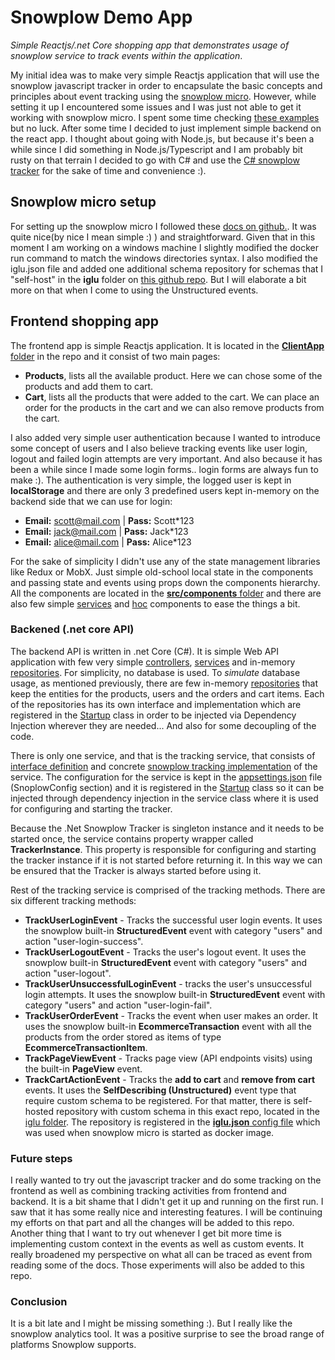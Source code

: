 # Snowplow Demo App

_Simple Reactjs/.net Core shopping app that demonstrates usage of snowplow service to track events within the application_.

My initial idea was to make very simple Reactjs application that will use the snowplow javascript tracker in order to encapsulate the basic concepts and principles about event tracking using the [snowplow micro](https://github.com/snowplow-incubator/snowplow-micro/). However, while setting it up I encountered some issues and I was just not able to get it working with snowplow micro.  I spent some time checking [these examples](https://github.com/snowplow-incubator/snowplow-micro-examples) but no luck.  After some time I decided to just implement simple backend on the react app. I thought about going with Node.js, but because it's been a while since I did something in Node.js/Typescript and I am probably bit rusty on that terrain I decided to go with C# and use the [C# snowplow tracker](https://docs.snowplowanalytics.com/docs/collecting-data/collecting-from-own-applications/net-tracker/) for the sake of time and convenience :).  


## Snowplow micro setup

For setting up the snowplow micro I followed these [docs on github.](https://github.com/snowplow-incubator/snowplow-micro/). It was quite nice(by nice I mean simple :) ) and straightforward. Given that in this moment I am working on a windows machine I slightly modified the docker run command to match the windows directories syntax. I also modified the iglu.json file and added one additional schema repository for schemas that I "self-host" in the **iglu** folder on [this github repo](https://github.com/DNakevski/SnowPlowDemo/tree/master/iglu). But I will elaborate a bit more on that when I come to using the Unstructured events.

## Frontend shopping app

The frontend app is simple Reactjs application. It is located in the [**ClientApp** folder](https://github.com/DNakevski/SnowPlowDemo/tree/master/SnowplowShoppingApp/ClientApp) in the repo and it consist of two main pages:
- **Products**, lists all the available product. Here we can chose some of the products and add them to cart.
- **Cart**, lists all the products that were added to the cart. We can place an order for the products in the cart and we can also remove products from the cart.

I also added very simple user authentication because I wanted to introduce some concept of users and I also believe tracking events like user login, logout and failed login attempts are very important. And also because it has been a while since I made some login forms..  login forms are always fun to make :).
The authentication is very simple, the logged  user is kept in **localStorage** and there are only 3 predefined users kept in-memory on the backend side that we can use for login:
- **Email:** scott@mail.com | **Pass:** Scott*123
-  **Email:** jack@mail.com | **Pass:** Jack*123
-  **Email:** alice@mail.com | **Pass:** Alice*123

For the sake of simplicity I didn't use any of the state management libraries like Redux or MobX. Just simple old-school local state in the components and passing state and events using props down the components hierarchy.
All the components are located in the [**src/components** folder](https://github.com/DNakevski/SnowPlowDemo/tree/master/SnowplowShoppingApp/ClientApp/src/components) and there are also few simple [services](https://github.com/DNakevski/SnowPlowDemo/tree/master/SnowplowShoppingApp/ClientApp/src/services) and [hoc](https://github.com/DNakevski/SnowPlowDemo/tree/master/SnowplowShoppingApp/ClientApp/src/hoc) components to ease the things a bit.

### Backened (.net core API)
The backend API is written in .net Core (C#). It is simple Web API application with few very simple [controllers](https://github.com/DNakevski/SnowPlowDemo/tree/master/SnowplowShoppingApp/Controllers), [services](https://github.com/DNakevski/SnowPlowDemo/tree/master/SnowplowShoppingApp/Services) and in-memory [repositories](https://github.com/DNakevski/SnowPlowDemo/tree/master/SnowplowShoppingApp/Repositories).
For simplicity, no database is used. To _simulate_ database usage, as mentioned previously, there are few in-memory [repositories](https://github.com/DNakevski/SnowPlowDemo/tree/master/SnowplowShoppingApp/Repositories) that keep the entities for the products, users and the orders and cart items. Each of the repositories has its own interface and implementation which are registered in the [Startup](https://github.com/DNakevski/SnowPlowDemo/blob/master/SnowplowShoppingApp/Startup.cs) class in order to be injected via Dependency Injection wherever they are needed...  And also for some decoupling of the code.

There is only one service, and that is the tracking service, that consists of [interface definition](https://github.com/DNakevski/SnowPlowDemo/blob/master/SnowplowShoppingApp/Services/ITrackingService.cs) and concrete [snowplow tracking implementation](https://github.com/DNakevski/SnowPlowDemo/blob/master/SnowplowShoppingApp/Services/SnowplowTrackingService.cs) of the service.
The configuration for the service is kept in the [appsettings.json](https://github.com/DNakevski/SnowPlowDemo/blob/master/SnowplowShoppingApp/appsettings.json) file (SnoplowConfig section) and it is registered in the [Startup](https://github.com/DNakevski/SnowPlowDemo/blob/master/SnowplowShoppingApp/Startup.cs) class so it can be injected through dependency injection in the service class where it is used for configuring and starting the tracker.

Because the .Net Snowplow Tracker is singleton instance and it needs to be started once, the service contains property wrapper called **TrackerInstance**. This property is responsible for configuring and starting the tracker instance if it is not started before returning it. In this way we can be ensured that the Tracker is always started before using it.

Rest of the tracking service is comprised of the tracking methods. There are six different tracking methods:
- **TrackUserLoginEvent** - Tracks the successful user login events. It uses the snowplow built-in **StructuredEvent** event with category "users" and action "user-login-success".
- **TrackUserLogoutEvent** - Tracks the user's logout event. It uses the snowplow built-in **StructuredEvent** event with category "users" and action "user-logout".
- **TrackUserUnsuccessfulLoginEvent** - tracks the user's unsuccessful login attempts. It uses the snowplow built-in **StructuredEvent** event with category "users" and action "user-login-fail".
- **TrackUserOrderEvent** - Tracks the event when user makes an order. It uses the snowplow built-in **EcommerceTransaction** event with all the products from the order stored as items of type **EcommerceTransactionItem**.
- **TrackPageViewEvent** - Tracks page view (API endpoints visits) using the built-in **PageView** event.
- **TrackCartActionEvent** - Tracks the **add to cart** and **remove from cart** events. It uses the **SelfDescribing  (Unstructured)** event type that require custom schema to be registered. For that matter, there is self-hosted repository with custom schema in this exact repo, located in the [iglu folder](https://github.com/DNakevski/SnowPlowDemo/tree/master/iglu). The repository is registered in the [**iglu.json** config file](https://github.com/DNakevski/SnowPlowDemo/blob/master/microconfig/iglu.json) which was used when snowplow micro is started as docker image. 

### Future steps
I really wanted to try out the javascript tracker and do some tracking on the frontend as well as combining tracking activities from frontend and backend. It is a bit shame that I didn't get it up and running on the first run. I saw that it has some really nice and interesting features. I will be continuing my efforts on that part and all the changes will be added to this repo.
Another thing that I want to try out whenever I get bit more time is implementing custom context in the events as well as custom events.  It really broadened my perspective on what all can be traced as event from reading some of the docs. Those experiments will also be added to this repo.

### Conclusion 
It is a bit late and I might be missing something :). But I really like the snowplow analytics tool. It was a positive surprise to see the broad range of platforms Snowplow supports.
